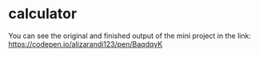# calculator
You can see the original and
 finished output of the mini
 project in the link:
 https://codepen.io/alizarandi123/pen/BaqdqyK
